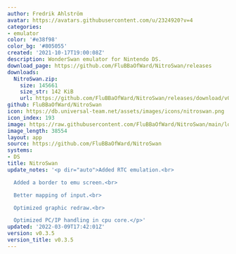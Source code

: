 ```yaml
---
author: Fredrik Ahlström
avatar: https://avatars.githubusercontent.com/u/2324920?v=4
categories:
- emulator
color: '#e38f98'
color_bg: '#805055'
created: '2021-10-17T19:00:08Z'
description: WonderSwan emulator for Nintendo DS.
download_page: https://github.com/FluBBaOfWard/NitroSwan/releases
downloads:
  NitroSwan.zip:
    size: 145661
    size_str: 142 KiB
    url: https://github.com/FluBBaOfWard/NitroSwan/releases/download/v0.3.5/NitroSwan.zip
github: FluBBaOfWard/NitroSwan
icon: https://db.universal-team.net/assets/images/icons/nitroswan.png
icon_index: 193
image: https://raw.githubusercontent.com/FluBBaOfWard/NitroSwan/main/logo.png
image_length: 38554
layout: app
source: https://github.com/FluBBaOfWard/NitroSwan
systems:
- DS
title: NitroSwan
update_notes: '<p dir="auto">Added RTC emulation.<br>

  Added a border to emu screen.<br>

  Better mapping of input.<br>

  Optimized graphic redraw.<br>

  Optimized PC/IP handling in cpu core.</p>'
updated: '2022-03-09T17:42:01Z'
version: v0.3.5
version_title: v0.3.5
---
```


